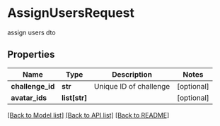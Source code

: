 # AssignUsersRequest

assign users dto
## Properties
Name | Type | Description | Notes
------------ | ------------- | ------------- | -------------
**challenge_id** | **str** | Unique ID of challenge | [optional] 
**avatar_ids** | **list[str]** |  | [optional] 

[[Back to Model list]](../README.md#documentation-for-models) [[Back to API list]](../README.md#documentation-for-api-endpoints) [[Back to README]](../README.md)


